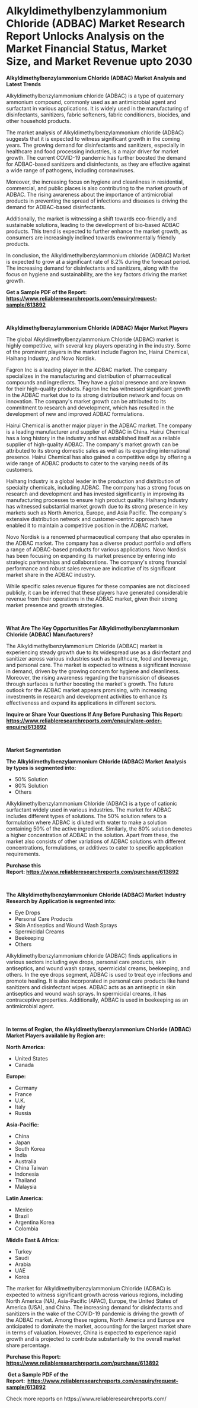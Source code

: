 <p><h1>Alkyldimethylbenzylammonium Chloride (ADBAC) Market Research Report Unlocks Analysis on the Market Financial Status, Market Size, and Market Revenue upto 2030</h1></p><p><strong>Alkyldimethylbenzylammonium Chloride (ADBAC) Market Analysis and Latest Trends</strong></p>
<p><p>Alkyldimethylbenzylammonium chloride (ADBAC) is a type of quaternary ammonium compound, commonly used as an antimicrobial agent and surfactant in various applications. It is widely used in the manufacturing of disinfectants, sanitizers, fabric softeners, fabric conditioners, biocides, and other household products.</p><p>The market analysis of Alkyldimethylbenzylammonium chloride (ADBAC) suggests that it is expected to witness significant growth in the coming years. The growing demand for disinfectants and sanitizers, especially in healthcare and food processing industries, is a major driver for market growth. The current COVID-19 pandemic has further boosted the demand for ADBAC-based sanitizers and disinfectants, as they are effective against a wide range of pathogens, including coronaviruses.</p><p>Moreover, the increasing focus on hygiene and cleanliness in residential, commercial, and public places is also contributing to the market growth of ADBAC. The rising awareness about the importance of antimicrobial products in preventing the spread of infections and diseases is driving the demand for ADBAC-based disinfectants.</p><p>Additionally, the market is witnessing a shift towards eco-friendly and sustainable solutions, leading to the development of bio-based ADBAC products. This trend is expected to further enhance the market growth, as consumers are increasingly inclined towards environmentally friendly products.</p><p>In conclusion, the Alkyldimethylbenzylammonium chloride (ADBAC) Market is expected to grow at a significant rate of 8.2% during the forecast period. The increasing demand for disinfectants and sanitizers, along with the focus on hygiene and sustainability, are the key factors driving the market growth.</p></p>
<p><strong>Get a Sample PDF of the Report:&nbsp; <a href="https://www.reliableresearchreports.com/enquiry/request-sample/613892">https://www.reliableresearchreports.com/enquiry/request-sample/613892</a></strong></p>
<p>&nbsp;</p>
<p><strong>Alkyldimethylbenzylammonium Chloride (ADBAC) Major Market Players</strong></p>
<p><p>The global Alkyldimethylbenzylammonium Chloride (ADBAC) market is highly competitive, with several key players operating in the industry. Some of the prominent players in the market include Fagron Inc, Hairui Chemical, Haihang Industry, and Novo Nordisk.</p><p>Fagron Inc is a leading player in the ADBAC market. The company specializes in the manufacturing and distribution of pharmaceutical compounds and ingredients. They have a global presence and are known for their high-quality products. Fagron Inc has witnessed significant growth in the ADBAC market due to its strong distribution network and focus on innovation. The company's market growth can be attributed to its commitment to research and development, which has resulted in the development of new and improved ADBAC formulations.</p><p>Hairui Chemical is another major player in the ADBAC market. The company is a leading manufacturer and supplier of ADBAC in China. Hairui Chemical has a long history in the industry and has established itself as a reliable supplier of high-quality ADBAC. The company's market growth can be attributed to its strong domestic sales as well as its expanding international presence. Hairui Chemical has also gained a competitive edge by offering a wide range of ADBAC products to cater to the varying needs of its customers.</p><p>Haihang Industry is a global leader in the production and distribution of specialty chemicals, including ADBAC. The company has a strong focus on research and development and has invested significantly in improving its manufacturing processes to ensure high product quality. Haihang Industry has witnessed substantial market growth due to its strong presence in key markets such as North America, Europe, and Asia Pacific. The company's extensive distribution network and customer-centric approach have enabled it to maintain a competitive position in the ADBAC market.</p><p>Novo Nordisk is a renowned pharmaceutical company that also operates in the ADBAC market. The company has a diverse product portfolio and offers a range of ADBAC-based products for various applications. Novo Nordisk has been focusing on expanding its market presence by entering into strategic partnerships and collaborations. The company's strong financial performance and robust sales revenue are indicative of its significant market share in the ADBAC industry.</p><p>While specific sales revenue figures for these companies are not disclosed publicly, it can be inferred that these players have generated considerable revenue from their operations in the ADBAC market, given their strong market presence and growth strategies.</p></p>
<p>&nbsp;</p>
<p><strong>What Are The Key Opportunities For Alkyldimethylbenzylammonium Chloride (ADBAC) Manufacturers?</strong></p>
<p><p>The Alkyldimethylbenzylammonium Chloride (ADBAC) market is experiencing steady growth due to its widespread use as a disinfectant and sanitizer across various industries such as healthcare, food and beverage, and personal care. The market is expected to witness a significant increase in demand, driven by the growing concern for hygiene and cleanliness. Moreover, the rising awareness regarding the transmission of diseases through surfaces is further boosting the market's growth. The future outlook for the ADBAC market appears promising, with increasing investments in research and development activities to enhance its effectiveness and expand its applications in different sectors.</p></p>
<p><strong>Inquire or Share Your Questions If Any Before Purchasing This Report: <a href="https://www.reliableresearchreports.com/enquiry/pre-order-enquiry/613892">https://www.reliableresearchreports.com/enquiry/pre-order-enquiry/613892</a></strong></p>
<p>&nbsp;</p>
<p><strong>Market Segmentation</strong></p>
<p><strong>The Alkyldimethylbenzylammonium Chloride (ADBAC) Market Analysis by types is segmented into:</strong></p>
<p><ul><li>50% Solution</li><li>80% Solution</li><li>Others</li></ul></p>
<p><p>Alkyldimethylbenzylammonium Chloride (ADBAC) is a type of cationic surfactant widely used in various industries. The market for ADBAC includes different types of solutions. The 50% solution refers to a formulation where ADBAC is diluted with water to make a solution containing 50% of the active ingredient. Similarly, the 80% solution denotes a higher concentration of ADBAC in the solution. Apart from these, the market also consists of other variations of ADBAC solutions with different concentrations, formulations, or additives to cater to specific application requirements.</p></p>
<p><strong>Purchase this Report:&nbsp;<a href="https://www.reliableresearchreports.com/purchase/613892">https://www.reliableresearchreports.com/purchase/613892</a></strong></p>
<p>&nbsp;</p>
<p><strong>The Alkyldimethylbenzylammonium Chloride (ADBAC) Market Industry Research by Application is segmented into:</strong></p>
<p><ul><li>Eye Drops</li><li>Personal Care Products</li><li>Skin Antiseptics and Wound Wash Sprays</li><li>Spermicidal Creams</li><li>Beekeeping</li><li>Others</li></ul></p>
<p><p>Alkyldimethylbenzylammonium chloride (ADBAC) finds applications in various sectors including eye drops, personal care products, skin antiseptics, and wound wash sprays, spermicidal creams, beekeeping, and others. In the eye drops segment, ADBAC is used to treat eye infections and promote healing. It is also incorporated in personal care products like hand sanitizers and disinfectant wipes. ADBAC acts as an antiseptic in skin antiseptics and wound wash sprays. In spermicidal creams, it has contraceptive properties. Additionally, ADBAC is used in beekeeping as an antimicrobial agent.</p></p>
<p>&nbsp;</p>
<p><strong>In terms of Region, the Alkyldimethylbenzylammonium Chloride (ADBAC) Market Players available by Region are:</strong></p>
<p>
    <p> <strong> North America: </strong>
        <ul>
            <li>United States</li>
            <li>Canada</li>
        </ul>
        </p> 
    <p> <strong> Europe: </strong>
        <ul>
            <li>Germany</li>
            <li>France</li>
            <li>U.K.</li>
            <li>Italy</li>
            <li>Russia</li>
        </ul>
        </p> 
    <p> <strong> Asia-Pacific: </strong>
        <ul>
            <li>China</li>
            <li>Japan</li>
            <li>South Korea</li>
            <li>India</li>
            <li>Australia</li>
            <li>China Taiwan</li>
            <li>Indonesia</li>
            <li>Thailand</li>
            <li>Malaysia</li>
        </ul>
        </p> 
    <p> <strong> Latin America: </strong>
        <ul>
            <li>Mexico</li>
            <li>Brazil</li>
            <li>Argentina Korea</li>
            <li>Colombia</li>
        </ul>
        </p> 
    <p> <strong> Middle East & Africa: </strong>
        <ul>
            <li>Turkey</li>
            <li>Saudi</li>
            <li>Arabia</li>
            <li>UAE</li>
            <li>Korea</li>
        </ul>
    </p>
    </p>
<p><p>The market for Alkyldimethylbenzylammonium Chloride (ADBAC) is expected to witness significant growth across various regions, including North America (NA), Asia-Pacific (APAC), Europe, the United States of America (USA), and China. The increasing demand for disinfectants and sanitizers in the wake of the COVID-19 pandemic is driving the growth of the ADBAC market. Among these regions, North America and Europe are anticipated to dominate the market, accounting for the largest market share in terms of valuation. However, China is expected to experience rapid growth and is projected to contribute substantially to the overall market share percentage.</p></p>
<p><strong>Purchase this Report: <a href="https://www.reliableresearchreports.com/purchase/613892">https://www.reliableresearchreports.com/purchase/613892</a></strong></p>
<p>&nbsp;<strong>Get a Sample PDF of the Report:&nbsp;&nbsp;<a href="https://www.reliableresearchreports.com/enquiry/request-sample/613892">https://www.reliableresearchreports.com/enquiry/request-sample/613892</a></strong></p>
<p><strong></strong></p>
<p>Check more reports on https://www.reliableresearchreports.com/</p>
